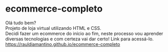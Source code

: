 # ecommerce-completo
Olá tudo bem? </br>
Projeto de loja virtual utilizando HTML e CSS.</br>
Decidi fazer um ecommerce do início ao fim, neste processo vou aprender diversas tecnologias e com certeza vai dar certo!
Link para acessá-lo. </br>
https://rauldiamantino.github.io/ecommerce-completo
